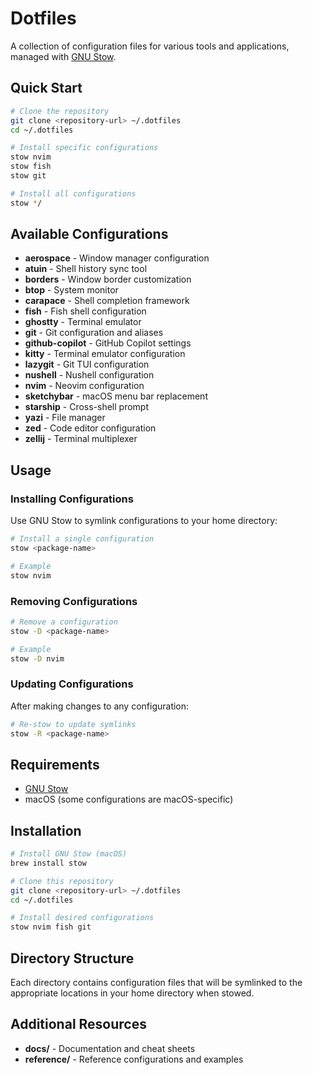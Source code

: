 # Dotfiles

A collection of configuration files for various tools and applications, managed with [GNU Stow](https://www.gnu.org/software/stow/).

## Quick Start

```bash
# Clone the repository
git clone <repository-url> ~/.dotfiles
cd ~/.dotfiles

# Install specific configurations
stow nvim
stow fish
stow git

# Install all configurations
stow */
```

## Available Configurations

- **aerospace** - Window manager configuration
- **atuin** - Shell history sync tool
- **borders** - Window border customization
- **btop** - System monitor
- **carapace** - Shell completion framework
- **fish** - Fish shell configuration
- **ghostty** - Terminal emulator
- **git** - Git configuration and aliases
- **github-copilot** - GitHub Copilot settings
- **kitty** - Terminal emulator configuration
- **lazygit** - Git TUI configuration
- **nushell** - Nushell configuration
- **nvim** - Neovim configuration
- **sketchybar** - macOS menu bar replacement
- **starship** - Cross-shell prompt
- **yazi** - File manager
- **zed** - Code editor configuration
- **zellij** - Terminal multiplexer

## Usage

### Installing Configurations

Use GNU Stow to symlink configurations to your home directory:

```bash
# Install a single configuration
stow <package-name>

# Example
stow nvim
```

### Removing Configurations

```bash
# Remove a configuration
stow -D <package-name>

# Example
stow -D nvim
```

### Updating Configurations

After making changes to any configuration:

```bash
# Re-stow to update symlinks
stow -R <package-name>
```

## Requirements

- [GNU Stow](https://www.gnu.org/software/stow/)
- macOS (some configurations are macOS-specific)

## Installation

```bash
# Install GNU Stow (macOS)
brew install stow

# Clone this repository
git clone <repository-url> ~/.dotfiles
cd ~/.dotfiles

# Install desired configurations
stow nvim fish git
```

## Directory Structure

Each directory contains configuration files that will be symlinked to the appropriate locations in your home directory when stowed.

## Additional Resources

- **docs/** - Documentation and cheat sheets
- **reference/** - Reference configurations and examples
